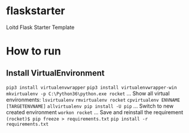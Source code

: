 # flaskstarter
Loitd Flask Starter Template

# How to run
## Install VirtualEnvironment
`pip3 install virtualenvwrapper`
`pip3 install virtualenvwrapper-win`
`mkvirtualenv -p C:\Python36\python.exe rocket`
... Show all virtual environments:
`lsvirtualenv`
`rmvirtualenv rocket`
`cpvirtualenv ENVNAME [TARGETENVNAME]`
`allvirtualenv pip install -U pip`
... Switch to new created environment
`workon rocket`
... Save and reinstall the requirement
`(rocket)$ pip freeze > requirements.txt`
`pip install -r requirements.txt`
